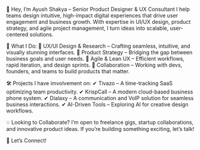 👋 Hey, I’m Ayush Shakya – Senior Product Designer & UX Consultant
I help teams design intuitive, high-impact digital experiences that drive user engagement and business growth. With expertise in UI/UX design, product strategy, and agile project management, I turn ideas into scalable, user-centered solutions.

🚀 What I Do:
🔹 UX/UI Design & Research – Crafting seamless, intuitive, and visually stunning interfaces.
🔹 Product Strategy – Bridging the gap between business goals and user needs.
🔹 Agile & Lean UX – Efficient workflows, rapid iteration, and design sprints.
🔹 Collaboration – Working with devs, founders, and teams to build products that matter.

🛠️ Projects I have imvolvement on:
✔ Tivazo – A time-tracking SaaS optimizing team productivity.
✔ KrispCall – A modern cloud-based business phone system.
✔ Dialaxy – A communication and VoIP solution for seamless business interactions.
✔ AI-Driven Tools – Exploring AI for creative design workflows.

💡 Looking to Collaborate?
I’m open to freelance gigs, startup collaborations, and innovative product ideas. If you’re building something exciting, let’s talk!

📩 Let’s Connect!

